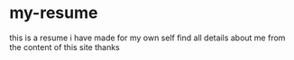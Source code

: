 # my-resume
this is a resume i have made for my own self
find all details about me from the content of this site
thanks
